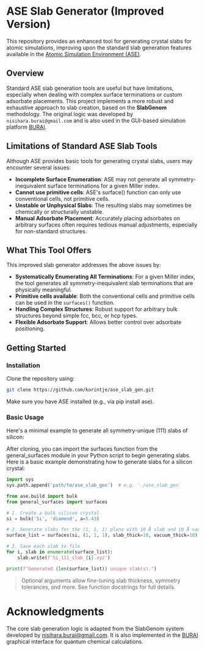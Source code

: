 # ASE Slab Generator (Improved Version)

This repository provides an enhanced tool for generating crystal slabs for atomic simulations, improving upon the standard slab generation features available in the [Atomic Simulation Environment (ASE)](https://wiki.fysik.dtu.dk/ase/).

## Overview

Standard ASE slab generation tools are useful but have limitations, especially when dealing with complex surface terminations or custom adsorbate placements. This project implements a more robust and exhaustive approach to slab creation, based on the **SlabGenom** methodology. The original logic was developed by `nisihara.burai@gmail.com` and is also used in the GUI-based simulation platform [BURAI](https://github.com/BURAI-team/burai).

## Limitations of Standard ASE Slab Tools

Although ASE provides basic tools for generating crystal slabs, users may encounter several issues:

- **Incomplete Surface Enumeration**: ASE may not generate all symmetry-inequivalent surface terminations for a given Miller index.
- **Cannot use primitive cells**: ASE's surface() function can only use conventional cells, not primitive cells.
- **Unstable or Unphysical Slabs**: The resulting slabs may sometimes be chemically or structurally unstable.
- **Manual Adsorbate Placement**: Accurately placing adsorbates on arbitrary surfaces often requires tedious manual adjustments, especially for non-standard structures.

## What This Tool Offers

This improved slab generator addresses the above issues by:

- **Systematically Enumerating All Terminations**: For a given Miller index, the tool generates all symmetry-inequivalent slab terminations that are physically meaningful.
- **Primitive cells available**: Both the conventional cells and primitive cells can be used in the `surfaces()` function.
- **Handling Complex Structures**: Robust support for arbitrary bulk structures beyond simple fcc, bcc, or hcp types.
- **Flexible Adsorbate Support**: Allows better control over adsorbate positioning.

## Getting Started

### Installation

Clone the repository using:

```bash
git clone https://github.com/korintje/ase_slab_gen.git
```

Make sure you have ASE installed (e.g., via pip install ase).

### Basic Usage

Here's a minimal example to generate all symmetry-unique (111) slabs of silicon:

After cloning, you can import the surfaces function from the general_surfaces module in your Python script to begin generating slabs.
Here is a basic example demonstrating how to generate slabs for a silicon crystal:

```python
import sys
sys.path.append('path/to/ase_slab_gen')  # e.g. './ase_slab_gen'

from ase.build import bulk
from general_surfaces import surfaces

# 1. Create a bulk silicon crystal
si = bulk('Si', 'diamond', a=5.43)

# 2. Generate slabs for the (1, 1, 1) plane with 10 Å slab and 10 Å vacuum
surface_list = surfaces(si, (1, 1, 1), slab_thick=10, vacuum_thick=10)

# 3. Save each slab to file
for i, slab in enumerate(surface_list):
    slab.write(f'Si_111_slab_{i}.xyz')

print(f"Generated {len(surface_list)} unique slab(s).")
```
> Optional arguments allow fine-tuning slab thickness, symmetry tolerances, and more. See function docstrings for full details.

# Acknowledgments
The core slab generation logic is adapted from the SlabGenom system developed by nisihara.burai@gmail.com. It is also implemented in the [BURAI](https://github.com/BURAI-team/burai) graphical interface for quantum chemical calculations.
